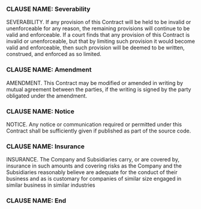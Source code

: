 ### CLAUSE NAME: Severability
SEVERABILITY. If any provision of this Contract will be held to be invalid or unenforceable for any reason, the remaining provisions will continue to be valid and enforceable. If a court finds that any provision of this Contract is invalid or unenforceable, but that by limiting such provision it would become valid and enforceable, then such provision will be deemed to be written, construed, and enforced as so limited.

### CLAUSE NAME: Amendment
AMENDMENT. This Contract may be modified or amended in writing by mutual agreement between the parties, if the writing is signed by the party obligated under the amendment.

### CLAUSE NAME: Notice
NOTICE. Any notice or communication required or permitted under this Contract shall be sufficiently given if published as part of the source code.

### CLAUSE NAME: Insurance
INSURANCE. The Company and Subsidiaries carry, or are covered by, insurance in such amounts and covering risks as the Company and the Subsidiaries reasonably believe are adequate for the conduct of their business and as is customary for companies of similar size engaged in similar business in similar industries

### CLAUSE NAME: End
